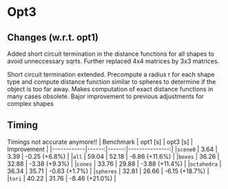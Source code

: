 # Opt3

## Changes (w.r.t. opt1)

Added short circuit termination in the distance functions for all shapes to avoid unneccessary sqrts.
Further replaced 4x4 matrices by 3x3 matrices.

Short circuit termination extended. Precompute a radius r for each shape type and compute distance function similar to spheres to determine
if the object is too far away. Makes computation of exact distance functions in many cases obsolete. Bajor improvement to previous adjustments
for complex shapes

## Timing

Timings not accurate anymore!! 
| Benchmark  | opt1 [s] | opt3 [s] | Improvement |
|------------|------:|------:|---------------:|
|`scene0`    |  3.64 |  3.39 | -0.25  (+6.8%) |
|`all`       | 59.04 | 52.18 | -6.86 (+11.6%) |
|`boxes`     | 36.26 | 32.88 | -3.38  (+9.3%) |
|`cones`     | 33.76 | 29.88 | -3.88 (+11.4%) |
|`octahedra` | 36.34 | 35.71 | -0.63  (+1.7%) |
|`spheres`   | 32.81 | 26.66 | -6.15 (+18.7%) |
|`tori`      | 40.22 | 31.76 | -8.46 (+21.0%) |

